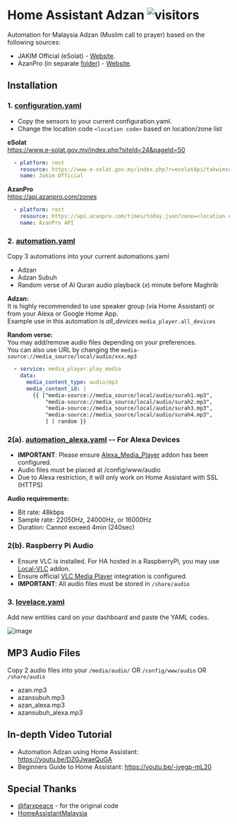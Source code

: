 # Home Assistant Adzan ![visitors](https://visitor-badge.glitch.me/badge?page_id=zubir2k.homeassistantadzan.visitor-badge)
Automation for Malaysia Adzan (Muslim call to prayer) based on the following sources:
- JAKIM Official (eSolat) - [Website](https://www.e-solat.gov.my).
- AzanPro (in separate [folder](https://github.com/zubir2k/HomeAssistantAdzan/tree/main/azanpro)) - [Website](https://api.azanpro.com).

## Installation
### 1. [configuration.yaml](configuration.yaml)
- Copy the sensors to your current configuration.yaml.
- Change the location code `<location code>` based on location/zone list

**eSolat**\
https://www.e-solat.gov.my/index.php?siteId=24&pageId=50
```yaml
  - platform: rest
    resource: https://www.e-solat.gov.my/index.php?r=esolatApi/takwimsolat&period=today&zone=<location code>
    name: Jakim Official
```

**AzanPro**\
https://api.azanpro.com/zones
```yaml
  - platform: rest
    resource: https://api.azanpro.com/times/today.json?zone=<location code>&format=24-hour
    name: AzanPro API
```

### 2. [automation.yaml](automations.yaml)
Copy 3 automations into your current automations.yaml
- Adzan
- Adzan Subuh
- Random verse of Al Quran audio playback (*x*) minute before Maghrib

**Adzan:**\
It is highly recommended to use speaker group (via Home Assistant) or from your Alexa or Google Home App.\
Example use in this automation is *all_devices* `media_player.all_devices` 

**Random verse:**\
You may add/remove audio files depending on your preferences.\
You can also use URL by changing the `media-source://media_source/local/audio/xxx.mp3`
```yaml
  - service: media_player.play_media
    data:
      media_content_type: audio/mp3
      media_content_id: |
        {{ ["media-source://media_source/local/audio/surah1.mp3",
            "media-source://media_source/local/audio/surah2.mp3",
            "media-source://media_source/local/audio/surah3.mp3",
            "media-source://media_source/local/audio/surah4.mp3",
            ] | random }}
```

### 2(a). [automation_alexa.yaml](automation_alexa.yaml) -- For Alexa Devices
- **IMPORTANT**: Please ensure [Alexa_Media_Player](https://github.com/custom-components/alexa_media_player) addon has been configured.
- Audio files must be placed at /config/www/audio
- Due to Alexa restriction, it will only work on Home Assistant with SSL (HTTPS)

**Audio requirements:**
- Bit rate: 48kbps
- Sample rate: 22050Hz, 24000Hz, or 16000Hz
- Duration: Cannot exceed 4min (240sec)

### 2(b). Raspberry Pi Audio
- Ensure VLC is installed. For HA hosted in a RaspberryPi, you may use [Local-VLC](https://github.com/rodripf/hassio-local-vlc) addon.
- Ensure official [VLC Media Player](https://www.home-assistant.io/integrations/vlc_telnet) integration is configured.
- **IMPORTANT**: All audio files must be stored in ``/share/audio``

### 3. [lovelace.yaml](lovelace.yaml)
Add new entities card on your dashboard and paste the YAML codes.

![image](https://raw.githubusercontent.com/zubir2k/HomeAssistantAdzan/main/lovelace-card.png)

## MP3 Audio Files
Copy 2 audio files into your `/media/audio/` OR `/config/www/audio` OR `/share/audio`
- azan.mp3
- azansubuh.mp3
- azan_alexa.mp3
- azansubuh_alexa.mp3

## In-depth Video Tutorial
- Automation Adzan using Home Assistant: https://youtu.be/DZGJwaeQuGA
- Beginners Guide to Home Assistant: https://youtu.be/-jyegp-mL20 

## Special Thanks
- [@farxpeace](https://github.com/farxpeace) - for the original code
- [HomeAssistantMalaysia](https://www.facebook.com/groups/homeassistantmalaysia)
